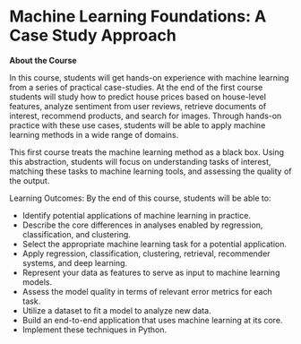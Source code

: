<h1>Machine Learning Foundations: A Case Study Approach</h1>

<b>About the Course</b>

<p>In this course, students will get hands-on experience with machine learning from a series of practical case-studies.  At the end of the first course students will study how to predict house prices based on house-level features, analyze sentiment from user reviews, retrieve documents of interest, recommend products, and search for images.  Through hands-on practice with these use cases, students will be able to apply machine learning methods in a wide range of domains.</p>

<p>This first course treats the machine learning method as a black box.  Using this abstraction, students will focus on understanding tasks of interest, matching these tasks to machine learning tools, and assessing the quality of the output.</p>

Learning Outcomes: By the end of this course, students will be able to: 
<ul>
<li>Identify potential applications of machine learning in practice.</li>  
<li>Describe the core differences in analyses enabled by regression, classification, and clustering.</li>
<li>Select the appropriate machine learning task for a potential application.</li>
<li>Apply regression, classification, clustering, retrieval, recommender systems, and deep learning.</li>
<li>Represent your data as features to serve as input to machine learning models.</li> 
<li>Assess the model quality in terms of relevant error metrics for each task.</li>
<li>Utilize a dataset to fit a model to analyze new data.</li>
<li>Build an end-to-end application that uses machine learning at its core.</li> 
<li>Implement these techniques in Python.</li>
</ul>